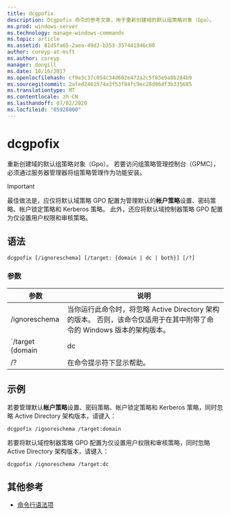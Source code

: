 ```yaml
---
title: dcgpofix
description: Dcgpofix 命令的参考文章，用于重新创建域的默认组策略对象（Gpo）。
ms.prod: windows-server
ms.technology: manage-windows-commands
ms.topic: article
ms.assetid: 81d5fa65-2aea-49d3-b353-357441846c00
author: coreyp-at-msft
ms.author: coreyp
manager: dongill
ms.date: 10/16/2017
ms.openlocfilehash: cf9e3c37c054c34d602e472a2c5f83e9a8b284b9
ms.sourcegitcommit: 2afed2461574a3f53f84fc9ec28d86df3b335685
ms.translationtype: MT
ms.contentlocale: zh-CN
ms.lasthandoff: 07/02/2020
ms.locfileid: "85928800"
---
```

# <a name="dcgpofix"></a>dcgpofix

重新创建域的默认组策略对象（Gpo）。 若要访问组策略管理控制台（GPMC），必须通过服务器管理器将组策略管理作为功能安装。

>[!IMPORTANT]
> 最佳做法是，应仅将默认域策略 GPO 配置为管理默认的**帐户策略**设置、密码策略、帐户锁定策略和 Kerberos 策略。 此外，还应将默认域控制器策略 GPO 配置为仅设置用户权限和审核策略。

## <a name="syntax"></a>语法

```
dcgpofix [/ignoreschema] [/target: {domain | dc | both}] [/?]
```

### <a name="parameters"></a>参数

| 参数 | 说明 |
| --------- | ----------- |
| /ignoreschema | 当你运行此命令时，将忽略 Active Directory 架构的版本。 否则，该命令仅适用于在其中附带了命令的 Windows 版本的架构版本。 |
| `/target {domain | dc | both` | 指定是以默认域策略、默认域控制器策略还是这两种策略类型为目标。 |
| /? | 在命令提示符下显示帮助。 |

## <a name="examples"></a>示例

若要管理默认**帐户策略**设置、密码策略、帐户锁定策略和 Kerberos 策略，同时忽略 Active Directory 架构版本，请键入：

```
dcgpofix /ignoreschema /target:domain
```

若要将默认域控制器策略 GPO 配置为仅设置用户权限和审核策略，同时忽略 Active Directory 架构版本，请键入：

```
dcgpofix /ignoreschema /target:dc
```

## <a name="additional-references"></a>其他参考

- [命令行语法项](command-line-syntax-key.md)